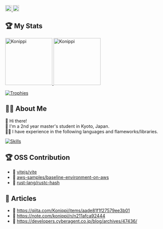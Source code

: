 <div align="left">
  <a href="https://github.com/Konippi">
    <img height="20" src="https://komarev.com/ghpvc/?username=Konippi" alt="Konippi" />
  </a>
  <a href="https://github.com/Konippi">
    <img height="20" src="https://img.shields.io/github/followers/Konippi?label=followers&logo=github&style=flat" />
  </a>
</div>

## :trophy: My Stats
<div align="left">
  <a href="https://github.com/Konippi">
    <img height="150" src="https://github-profile-summary-cards.vercel.app/api/cards/stats?username=Konippi&theme=onedark" alt="Konippi" />
  </a>
  <a href="https://github.com/Konippi">
    <img height="150" src="https://github-readme-stats.vercel.app/api/top-langs/?username=Konippi&layout=compact&theme=onedark" alt="Konippi" />
  </a>
</div>

[![Trophies](https://github-profile-trophy.vercel.app/?username=Konippi&theme=onedark&margin-w=5)](https://github.com/Konippi)

## :raising_hand_man: About Me
:wave: Hi there!<br>
:seedling: I'm a 2nd year master's student in Kyoto, Japan.<br>
:man_technologist: I have experience in the following languages and flameworks/libraries.

[![Skills](https://skillicons.dev/icons?i=java,kotlin,go,rust,typescript,python,react,nextjs,vue,nuxtjs,astro,electron,dart,flutter,aws,terraform,mysql,postgres,mongo,sqlite&theme=light&perline=10)](https://github.com/Konippi)

## :trophy: OSS Contribution

- :tada: [vitejs/vite](https://github.com/vitejs/vite)
- :tada: [aws-samples/baseline-environment-on-aws](https://github.com/aws-samples/baseline-environment-on-aws)
- :tada: [rust-lang/rustc-hash](https://github.com/rust-lang/rustc-hash)

## :memo: Articles

- :page_facing_up: https://qiita.com/Konippi/items/aade81f1f27579ee3b01
- :page_facing_up: https://note.com/konippi/n/n211afca92444
- :page_facing_up: https://developers.cyberagent.co.jp/blog/archives/47436/
